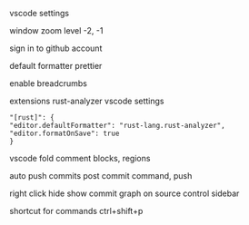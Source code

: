 vscode settings

window zoom level -2, -1

sign in to github account

default formatter prettier

enable breadcrumbs

extensions
rust-analyzer
vscode settings

```
"[rust]": {
"editor.defaultFormatter": "rust-lang.rust-analyzer",
"editor.formatOnSave": true
}
```

vscode fold comment blocks, regions

auto push commits
post commit command, push

right click hide show commit graph on source control sidebar

shortcut for commands
ctrl+shift+p
